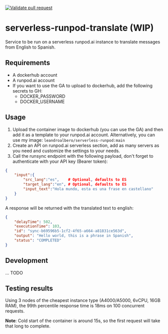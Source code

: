 [![Validate pull request](https://github.com/leandroalbero/serverless-runpod-translate/actions/workflows/pull-request.yaml/badge.svg)](https://github.com/leandroalbero/serverless-runpod-translate/actions/workflows/pull-request.yaml)
# serverless-runpod-translate (WIP)
Service to be run on a serverless runpod.ai instance to translate messages from English to Spanish.

## Requirements
* A dockerhub account
* A runpod.ai account
* If you want to use the GA to upload to dockerhub, add the following secrets to GH:
  * DOCKER_PASSWORD
  * DOCKER_USERNAME

## Usage
1. Upload the container image to dockerhub (you can use the GA) and then add it as a template to your runpod.ai account.
Alternatively, you can use my image: `leandroalbero/serverless-runpod:main`
2. Create an API on runpod.ai serverless section, add as many servers as you need and customize the settings to your needs.
3. Call the runsync endpoint with the following payload, don't forget to authenticate with your API key (Bearer token):
```json
{
    "input":{
        "src_lang":"es",    # Optional, defaults to ES
        "target_lang":"en", # Optional, defaults to ES
        "input_text":"Hola mundo, esta es una frase en castellano"
    }
}
```
A response will be returned with the translated text to english:
```json
{
    "delayTime": 502,
    "executionTime": 103,
    "id": "sync-b69596b5-1cf2-4f65-a664-a81831ce563d",
    "output": "Hello world, this is a phrase in Spanish",
    "status": "COMPLETED"
}
```

## Development
... TODO

## Testing results
Using 3 nodes of the cheapest instance type (A4000/A5000, 6vCPU, 16GB RAM), the 99th percentile response time is 18ms on 100 concurrent requests.

**Note**: Cold start of the container is around 15s, so the first request will take that long to complete.
